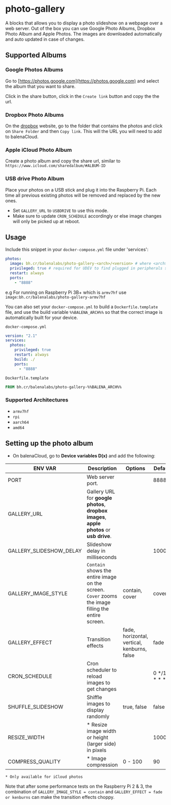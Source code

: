 # photo-gallery

A blocks that allows you to display a photo slideshow on a webpage over a web server. Out of the box you can use Google Photo Albums, Dropbox Photo Album and Apple Photos. The images are downloaded automatically and auto updated in case of changes.

## Supported Albums

### Google Photos Albums

Go to [https://photos.google.com](https://photos.google.com) and select the album that you want to share.

Click in the share button, click in the `Create link` button and copy the the url.

### Dropbox Photo Albums

On the [dropbox](https://www.dropbox.com/home) website, go to the folder that contains the photos and click on `Share Folder` and then `Copy link`. This will the URL you will need to add to balenaCloud.

### Apple iCloud Photo Album

Create a photo album and copy the share url, similar to `https://www.icloud.com/sharedalbum/#ALBUM-ID`

### USB drive Photo Album

Place your photos on a USB stick and plug it into the Raspberry Pi. Each time all previous existing photos will be removed and replaced by the new ones.

- Set `GALLERY_URL` to `USBDRIVE` to use this mode.
- Make sure to update `CRON_SCHEDULE` accordingly or else image changes will only be picked up at reboot.

## Usage

Include this snippet in your `docker-compose.yml` file under 'services':

```yml
photos:
  image: bh.cr/balenalabs/photo-gallery-<arch>/<version> # where <arch> is one of aarch64, armv7hf, rpi or amd64 and <version>(optional) is a specific version of this block
  privileged: true # required for UDEV to find plugged in peripherals such as a USB mouse
  restart: always
  ports:
    - "8888"
```

e.g For running on Raspberry Pi 3B+ which is `armv7hf` use `image:bh.cr/balenalabs/photo-gallery-armv7hf`

You can also set your `docker-compose.yml` to build a `Dockerfile.template` file, and use the build variable `%%BALENA_ARCH%%` so that the correct image is automatically built for your device.

`docker-compose.yml`

```yml
version: "2.1"
services:
  photos:
    privileged: true
    restart: always
    build: ./
    ports:
      - "8888"
```

`Dockerfile.template`

```dockerfile
FROM bh.cr/balenalabs/photo-gallery-%%BALENA_ARCH%%
```

### Supported Architectures

- `armv7hf`
- `rpi`
- `aarch64`
- `amd64`

## Setting up the photo album

- On balenaCloud, go to **Device variables D(x)** and add the following:

| ENV VAR                 | Description                                                                                        | Options                                     | Default        |
| ----------------------- | -------------------------------------------------------------------------------------------------- | ------------------------------------------- | -------------- |
| PORT                    | Web server port.                                                                                   |                                             | 8888           |
| GALLERY_URL             | Gallery URL for **google photos**, **dropbox images**, **apple photos** or **usb drive**.          |                                             |                |
| GALLERY_SLIDESHOW_DELAY | Slideshow delay in milliseconds                                                                    |                                             | 10000          |
| GALLERY_IMAGE_STYLE     | `Contain` shows the entire image on the screen. `Cover` zooms the image filling the entire screen. | contain, cover                              | cover          |
| GALLERY_EFFECT          | Transition effects                                                                                 | fade, horizontal, vertical, kenburns, false | fade           |
| CRON_SCHEDULE           | Cron scheduler to reload images to get changes                                                     |                                             | 0 */12 * * * |
| SHUFFLE_SLIDESHOW       | Shiffle images to display randomly                                                                 | true, false                                 | false          |
| RESIZE_WIDTH            | \* Resize image width or height (larger side) in pixels                                            |                                             | 1000px         |
| COMPRESS_QUALITY        | \* Image compression                                                                               | 0 - 100                                     | 90             |

    * Only available for iCloud photos

Note that after some performance tests on the Raspberry Pi 2 & 3, the combination of `GALLERY_IMAGE_STYLE = contain` and `GALLERY_EFFECT = fade or kenburns` can make the transition effects choppy.
